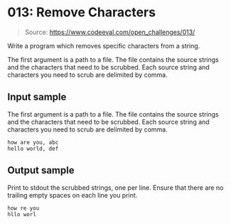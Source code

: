 # 013: Remove Characters

> Source: https://www.codeeval.com/open_challenges/013/

Write a program which removes specific characters from a string.

The first argument is a path to a file. The file contains the source strings and the
characters that need to be scrubbed. Each source string and characters you need to scrub
are delimited by comma.

## Input sample

The first argument is a path to a file. The file contains the source strings and the
characters that need to be scrubbed. Each source string and characters you need to scrub
are delimited by comma.

```
how are you, abc
hello world, def
```

## Output sample

Print to stdout the scrubbed strings, one per line. Ensure that there are no trailing
empty spaces on each line you print.

```
how re you
hllo worl
```

